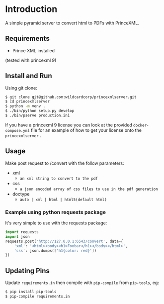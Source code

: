 Introduction
============

A simple pyramid server to convert html to PDFs with PrinceXML.


## Requirements

- Prince XML installed

(tested with princexml 9)


## Install and Run

Using git clone:

```bash
$ git clone git@github.com:wildcardcorp/princexmlserver.git
$ cd princexmlserver
$ python -m venv .
$ ./bin/python setup.py develop
$ ./bin/pserve production.ini
```

If you have a princexml 9 license you can look at the provided `docker-compose.yml` file for an example of how to get your license onto the `princexmlserver` .


## Usage

Make post request to <server url>/convert with the follow 
parameters:

* xml
  - `an xml string to convert to the pdf`
* css
  - `a json encoded array of css files to use in the pdf generation`
* doctype
  - `auto | xml | html | html5(default html)`


### Example using python requests package

It's very simple to use with the requests package:

```python
import requests
import json
requests.post('http://127.0.0.1:6543/convert', data={
    'xml': '<html><body><h1>Foobar</h1></body></html>',
    'css': json.dumps(['h1{color: red}'])
})
```


## Updating Pins

Update `requirements.in` then compile with `pip-compile` from `pip-tools`, eg:

```bash
$ pip install pip-tools
$ pip-compile requirements.in
```
